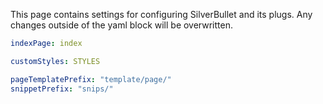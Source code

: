 This page contains settings for configuring SilverBullet and its plugs. Any changes outside of the yaml block will be overwritten.

```yaml
indexPage: index

customStyles: STYLES

pageTemplatePrefix: "template/page/"
snippetPrefix: "snips/"

```
